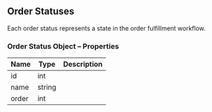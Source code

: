## <span class="jumptarget"> Order Statuses </span>

Each order status represents a state in the order fulfillment workflow.

### <span class="jumptarget"> Order Status Object – Properties </span>

| Name | Type | Description |
| --- | --- | --- |
| id | int |
| name | string |
| order | int |
